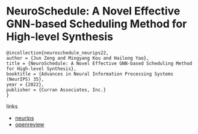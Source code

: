 # NeuroSchedule: A Novel Effective GNN-based Scheduling Method for High-level Synthesis

```
@incollection{neuroschedule_neurips22,
author = {Jun Zeng and Mingyang Kou and Hailong Yao},
title = {NeuroSchedule: A Novel Effective GNN-based Scheduling Method for High-level Synthesis},
booktitle = {Advances in Neural Information Processing Systems (NeurIPS) 35},
year = {2022},
publisher = {Curran Associates, Inc.}
}
```

links
- [neurips](https://nips.cc/Conferences/2022/Schedule?showEvent=53369)
- [openreview](https://openreview.net/forum?id=z9CkpUorPI)
